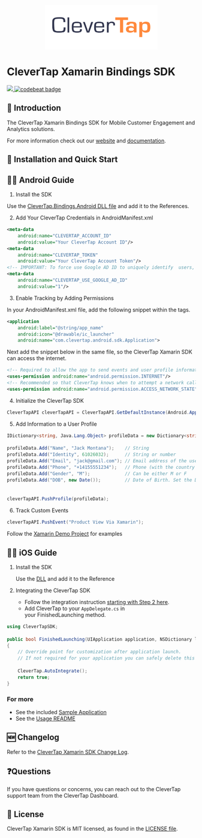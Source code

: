 <p align="center">
  <img src="https://github.com/CleverTap/clevertap-xamarin/blob/master/clevertap-logo.png" width="300"/>
</p>

# CleverTap Xamarin Bindings SDK

<p>
    <a href="https://github.com/CleverTap/clevertap-xamarin/releases">
        <img src="https://img.shields.io/github/release/CleverTap/clevertap-xamarin.svg" />
    </a>
   <a href="https://codebeat.co/projects/github-com-clevertap-clevertap-xamarin-master">
	<img alt="codebeat badge" src="https://codebeat.co/badges/37ab6487-4c0e-42c0-a864-9a4b9a1e9406" />
   </a>
</p>

## 👋 Introduction
The CleverTap Xamarin Bindings SDK for Mobile Customer Engagement and Analytics solutions.

For more information check out our [website](https://clevertap.com/ "CleverTap")  and  [documentation](https://developer.clevertap.com/docs/ "CleverTap Technical Documentation").

## 🚀 Installation and Quick Start

## 👨‍💻 Android Guide

1. Install the SDK

Use the [CleverTap.Bindings.Android DLL file](https://github.com/CleverTap/clevertap-xamarin/tree/master/clevertap-component/lib/android) and add it to the References.

2. Add Your CleverTap Credentials in AndroidManifest.xml

```xml
<meta-data
    android:name="CLEVERTAP_ACCOUNT_ID"
    android:value="Your CleverTap Account ID"/>
<meta-data
    android:name="CLEVERTAP_TOKEN"
    android:value="Your CleverTap Account Token"/>
<!-- IMPORTANT: To force use Google AD ID to uniquely identify  users, use the following meta tag. GDPR mandates that if you are using this tag, there is prominent disclousure to your end customer in their application. Read more about GDPR here - https://clevertap.com/blog/in-preparation-of-gdpr-compliance/ -->
<meta-data
    android:name="CLEVERTAP_USE_GOOGLE_AD_ID"
    android:value="1"/> 
```

3. Enable Tracking by Adding Permissions

In your AndroidManifest.xml file, add the following snippet within the <application></application> tags.

```xml
<application
    android:label="@string/app_name"
    android:icon="@drawable/ic_launcher"
    android:name="com.clevertap.android.sdk.Application">
```

Next add the snippet below in the same file, so the CleverTap Xamarin SDK can access the internet.

```xml
<!-- Required to allow the app to send events and user profile information -->
<uses-permission android:name="android.permission.INTERNET"/>
<!-- Recommended so that CleverTap knows when to attempt a network call -->
<uses-permission android:name="android.permission.ACCESS_NETWORK_STATE"/>
```

4. Initialize the CleverTap SDK

```c#
CleverTapAPI cleverTapAPI = CleverTapAPI.GetDefaultInstance(Android.App.Application.Context);
```

5. Add Information to a User Profile

```c#
IDictionary<string, Java.Lang.Object> profileData = new Dictionary<string, Java.Lang.Object>();

profileData.Add("Name", "Jack Montana");    // String
profileData.Add("Identity", 61026032);      // String or number
profileData.Add("Email", "jack@gmail.com"); // Email address of the user
profileData.Add("Phone", "+14155551234");   // Phone (with the country code, starting with +)
profileData.Add("Gender", "M");             // Can be either M or F
profileData.Add("DOB", new Date());         // Date of Birth. Set the Date object to the appropriate value first - requires java.util


cleverTapAPI.PushProfile(profileData);
```

6. Track Custom Events

```c#
cleverTapAPI.PushEvent("Product View Via Xamarin");
```

Follow the [Xamarin Demo Project](https://github.com/CleverTap/clevertap-xamarin/blob/master/clevertap-component/sample/android/XamarinDemo/XamarinDemo/MainActivity.cs) for examples


## 👩‍💻 iOS Guide

1. Install the SDK 

     Use the [DLL](https://github.com/CleverTap/clevertap-xamarin/tree/master/clevertap-component/lib/ios) and add it to the Reference

2. Integrating the CleverTap SDK

      * Follow the integration instruction [starting with Step 2 here](https://developer.clevertap.com/docs/ios-quickstart-guide#section-step-2-add-clever-tap-credentials).
      * Add CleverTap to your `AppDelegate.cs` in your FinishedLaunching method.

```c#
using CleverTapSDK;

public bool FinishedLaunching(UIApplication application, NSDictionary launchOptions)
{
    // Override point for customization after application launch.
    // If not required for your application you can safely delete this method

    CleverTap.AutoIntegrate();
    return true;
}
```

### For more
- See the included [Sample Application](https://github.com/CleverTap/clevertap-xamarin/tree/master/clevertap-component/sample/ios/Starter)
- See the [Usage README](https://github.com/CleverTap/clevertap-xamarin/blob/SDK-362/documentation/docs/Usage-iOS.md) 

## 🆕 Changelog

Refer to the [CleverTap Xamarin SDK Change Log](https://github.com/CleverTap/clevertap-xamarin/blob/master/CHANGELOG.md).

## ❓Questions

If you have questions or concerns, you can reach out to the CleverTap support team from the CleverTap Dashboard.
 
## 📄 License #

CleverTap Xamarin SDK is MIT licensed, as found in the [LICENSE file](https://github.com/CleverTap/clevertap-xamarin/blob/master/LICENSE).

